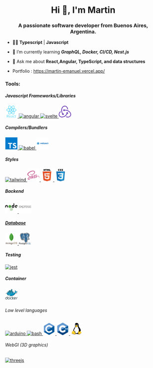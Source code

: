 <h1 align="center">Hi 👋, I'm Martin</h1>
<h3 align="center">A passionate software developer from Buenos Aires, Argentina.</h3>

- 👨‍💻  **Typescript** | **Javascript**

- 🌱 I’m currently learning ***GraphQL, Docker, CI/CD, Nest.js***
 
- 💬 Ask me about **React,Angular, TypeScript, and data structures**
- Portfolio : https://martin-emanuel.vercel.app/
<h3 align="left">Tools:</h3>
<p align="left">

##### Javascript Frameworks/Libraries
<a title="react" href="https://reactjs.org/" target="_blank" rel="noreferrer"> <img
        src="https://raw.githubusercontent.com/devicons/devicon/master/icons/react/react-original-wordmark.svg"
        alt="react" width="40" height="40" /> </a>
 <a title="svelte" href="https://angular.io" target="_blank" rel="noreferrer">
    <img src="https://angular.io/assets/images/logos/angularjs/AngularJS-Shield.svg" alt="angular" width="40"
        height="40"/>
    </a>
 <a title="svelte" href="https://svelte.dev" target="_blank" rel="noreferrer">
    <img src="https://upload.wikimedia.org/wikipedia/commons/1/1b/Svelte_Logo.svg" alt="svelte" width="40"
        height="40"/>
    </a>
<a title="redux" href="https://redux.js.org" target="_blank" rel="noreferrer"> <img
        src="https://raw.githubusercontent.com/devicons/devicon/master/icons/redux/redux-original.svg" alt="redux"
        width="40" height="40" /> </a>

    
##### Compilers/Bundlers
<a title="typescript" href="https://www.typescriptlang.org/" target="_blank" rel="noreferrer"> <img
    src="https://raw.githubusercontent.com/devicons/devicon/master/icons/typescript/typescript-original.svg"
    alt="typescript" width="40" height="40" /> </a>
<a title="babel" href="https://babeljs.io/" target="_blank" rel="noreferrer"> <img
        src="https://www.vectorlogo.zone/logos/babeljs/babeljs-icon.svg" alt="babel" width="40" height="40" />
</a>
<a title="Webpack" href="https://webpack.js.org" target="_blank" rel="noreferrer"> <img
        src="https://raw.githubusercontent.com/devicons/devicon/d00d0969292a6569d45b06d3f350f463a0107b0d/icons/webpack/webpack-original-wordmark.svg"
        alt="webpack" width="40" height="40" /> </a>
    
##### Styles
<a title="tailwind" href="https://tailwindcss.com/" target="_blank" rel="noreferrer"> <img
        src="https://www.vectorlogo.zone/logos/tailwindcss/tailwindcss-icon.svg" alt="tailwind" width="40"
        height="40" /> </a>
<a title="scss" href="https://sass-lang.com" target="_blank" rel="noreferrer"> <img
        src="https://raw.githubusercontent.com/devicons/devicon/master/icons/sass/sass-original.svg" alt="sass"
        width="40" height="40" /> </a>
<a title="html5" href="https://www.w3.org/html/" target="_blank" rel="noreferrer">
    <img src="https://raw.githubusercontent.com/devicons/devicon/master/icons/html5/html5-original-wordmark.svg"
        alt="html5" width="40" height="40" /> </a>
<a title="css3" href="https://www.w3schools.com/css/" target="_blank" rel="noreferrer">
    <img src="https://raw.githubusercontent.com/devicons/devicon/master/icons/css3/css3-original-wordmark.svg"
        alt="css3" width="40" height="40" /> </a>

##### Backend
<a title="nodejs" href="https://nodejs.org" target="_blank" rel="noreferrer"> <img
        src="https://raw.githubusercontent.com/devicons/devicon/master/icons/nodejs/nodejs-original-wordmark.svg"
        alt="nodejs" width="40" height="40" /> </a>
<a title="express" href="https://expressjs.com" target="_blank" rel="noreferrer">
    <img src="https://raw.githubusercontent.com/devicons/devicon/master/icons/express/express-original-wordmark.svg"
        alt="express" width="40" height="40" /> </a> 
<a href="https://git-scm.com/" target="_blank" rel="noreferrer">

##### Database
<a title="mongodb" href="https://www.mongodb.com/" target="_blank" rel="noreferrer"> <img
        src="https://raw.githubusercontent.com/devicons/devicon/master/icons/mongodb/mongodb-original-wordmark.svg"
        alt="mongodb" width="40" height="40" /> </a>
 <a title="postgresql" href="https://www.postgresql.org" target="_blank" rel="noreferrer"> <img
            src="https://raw.githubusercontent.com/devicons/devicon/master/icons/postgresql/postgresql-original-wordmark.svg"
            alt="postgresql" width="40" height="40" /> </a>
    
##### Testing
<a title="jest" href="https://jestjs.io" target="_blank" rel="noreferrer"> <img
        src="https://www.vectorlogo.zone/logos/jestjsio/jestjsio-icon.svg" alt="jest" width="40" height="40" />
</a>

##### Container
<a title="docker" href="https://www.docker.com/" target="_blank" rel="noreferrer"> <img
        src="https://raw.githubusercontent.com/devicons/devicon/master/icons/docker/docker-original-wordmark.svg"
        alt="docker" width="40" height="40" /> </a>

###### Low level languages
<a title="arduino" href="https://www.arduino.cc/" target="_blank" rel="noreferrer"> <img
        src="https://cdn.worldvectorlogo.com/logos/arduino-1.svg" alt="arduino" width="40" height="40" /> </a>
<a title="bash" href="https://www.gnu.org/software/bash/" target="_blank" rel="noreferrer"> <img
        src="https://www.vectorlogo.zone/logos/gnu_bash/gnu_bash-icon.svg" alt="bash" width="40" height="40" />
</a>
<a title="c" href="https://www.cprogramming.com/" target="_blank" rel="noreferrer"> <img
        src="https://raw.githubusercontent.com/devicons/devicon/master/icons/c/c-original.svg" alt="c"
        width="40" height="40" /> </a>
<a title="c++" href="https://www.w3schools.com/cpp/" target="_blank" rel="noreferrer"> <img
        src="https://raw.githubusercontent.com/devicons/devicon/master/icons/cplusplus/cplusplus-original.svg"
        alt="cplusplus" width="40" height="40" /> </a>
<a title="linux" href="https://www.linux.org/" target="_blank" rel="noreferrer"> <img
        src="https://raw.githubusercontent.com/devicons/devicon/master/icons/linux/linux-original.svg"
        alt="linux" width="40" height="40" /> </a>
###### WebGl (3D graphics)
<a title="threejs" href="https://threejs.org" target="_blank" rel="noreferrer">
<img src="https://upload.wikimedia.org/wikipedia/commons/3/3f/Three.js_Icon.svg"
     alt="threejs" width="40" height="40"/> </a>
</p>

   
